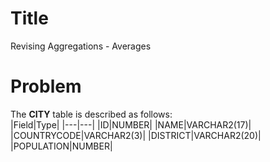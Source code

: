 ﻿
# Title
Revising Aggregations - Averages

# Problem

 The **CITY** table is described as follows:<br>
 |Field|Type|
 |---|---|
 |ID|NUMBER|
 |NAME|VARCHAR2(17)|
 |COUNTRYCODE|VARCHAR2(3)|
 |DISTRICT|VARCHAR2(20)|
 |POPULATION|NUMBER|
